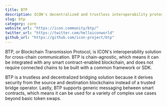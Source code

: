 ```yaml
---
title: BTP
description: ICON's decentralized and trustless interoperability protocol that facilitates generic messaging betweeen industry-leading blockchains.
slug: btp
category: core
website_url: "https://icon.community/btp/"
twitter_url: "https://twitter.com/helloiconworld"
github_url: "https://github.com/icon-project/btp"
---
```


BTP, or Blockchain Transmission Protocol, is ICON's interoperability solution for cross-chain communication. BTP is chain-agnostic, which means it can be integrated with any smart contract-enabled blockchain, and does not require connected chains to be built with a common framework or SDK.

BTP is a trustless and decentralized bridging solution because it derives security from the source and destination blockchains instead of a trusted bridge operator. Lastly, BTP supports generic messaging between smart contracts, which means it can be used for a variety of complex use cases beyond basic token swaps.
